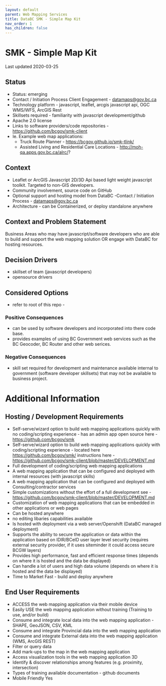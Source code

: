 ```yaml
---
layout: default
parent: Web Mapping Services
title: DataBC SMK - Simple Map Kit
nav_order: 1
has_children: false
---
```


# SMK - Simple Map Kit 

Last updated 2020-03-25

## Status

* Status: emerging
* Contact / Initiation Process	Client Engagement -  datamaps@gov.bc.ca
* Technology platform - javascript, leaflet, arcgis javascript api, OGC WMS/WFS, ArcGIS Rest
* Skillsets required - familiarity with javascript development/github
* Apache 2.0 license
* Links to software providers/code repositories - https://github.com/bcgov/smk-client
* Ie. Example web map applications:  
  - Truck Route Planner - https://bcgov.github.io/smk-tlink/
  - Assisted Living and Residential Care Locations - http://moh-qa.apps.gov.bc.ca/alrc/?

## Context

* Leaflet or ArcGIS Javascript 2D/3D Api based light weight javascript toolkit. Targeted to non-GIS developers.
* Community involvement, source code on GitHub
* Optional support and hosting model from DataBC -Contact / Initiation Process - datamaps@gov.bc.ca
* Architecture - can be Containerized, or deploy standalone anywhere

## Context and Problem Statement

Business Areas who may have javascript/software developers who are able to build and support the web mapping solution OR engage with DataBC for hosting resources.

## Decision Drivers

* skillset of team (javascript developers)
* opensource drivers

## Considered Options

* refer to root of this repo - 


### Positive Consequences 

* can be used by software developers and incorporated into there code base.
* provides examples of using BC Government web services such as the BC Geocoder, BC Router and other web serices.


### Negative Consequences 

* skill set required for development and maintenance available internal to government (software developer skillsets) that may not be available to business project.

# Additional Information

## Hosting / Development Requirements
* Self-serve/wizard option to build web mapping applications quickly with no coding/scripting experience - has an admin app open source here - https://github.com/bcgov/smk
* Self-serve/wizard option to build web mapping applications quickly with coding/scripting experience	- located here https://github.com/bcgov/smk/ instructions here - https://github.com/bcgov/smk-client/blob/master/DEVELOPMENT.md
* Full development of coding/scripting web mapping applications
* A web mapping application that can be configured and deployed with internal resources	(with javascript skills)
* A web mapping application that can be configured and deployed with Consulting/contractor services	
* Simple customizations without the effort of a full development see - https://github.com/bcgov/smk-client/blob/master/DEVELOPMENT.md
* Customization of web mapping applications that can be embedded in other applications or web pages
* Can be hosted anywhere
* no editing libaries capabilities available
* Is hosted with deployment via a web server/Openshift (DataBC managed deployment)
* Supports the ability to secure the application or data within the application based on IDIR/BCeID user layer level security (requires external security provider, if it uses siteminder it could access secure BCGW layers)
* Provides high performance, fast and efficient response times (depends on where it is hosted and the data be displayed)
* Can handle a lot of users and high data volume (depends on where it is hosted and the data be displayed)
* Time to Market	Fast - build and deploy anywhere


## End User Requirements	
* ACCESS the web mapping application via their mobile device
* Easily USE the web mapping application without training (Training to use, and/or build)	
* Consume and integrate local data into the web mapping application - SHAPE, GeoJSON, CSV, KML
* Consume and integrate Provincial data into the web mapping application
* Consume and integrate External data into the web mapping application (WMS, ArcGIS REST)
* Filter or query data
* Add mark-ups to the map in the web mapping application
* Access visualization tools in the web mapping application	3D
* Identify & discover relationships among features (e.g. proximity, intersection)
* Types of training available	documentation - github documents
* Mobile Friendly	Yes
